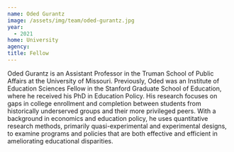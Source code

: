```yaml
---
name: Oded Gurantz
image: /assets/img/team/oded-gurantz.jpg
year:
  - 2021
home: University
agency:
title: Fellow
---
```

Oded Gurantz is an Assistant Professor in the Truman School of Public Affairs at the University of Missouri. Previously, Oded was an Institute of Education Sciences Fellow in the Stanford Graduate School of Education, where he received his PhD in Education Policy. His research focuses on gaps in college enrollment and completion between students from historically underserved groups and their more privileged peers. With a background in economics and education policy, he uses quantitative research methods, primarily quasi-experimental and experimental designs, to examine programs and policies that are both effective and efficient in ameliorating educational disparities.
